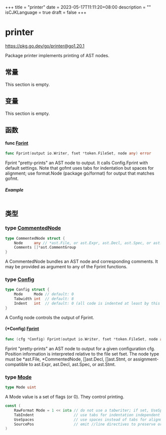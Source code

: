 +++
title = "printer"
date = 2023-05-17T11:11:20+08:00
description = ""
isCJKLanguage = true
draft = false
+++
# printer

https://pkg.go.dev/go/printer@go1.20.1



Package printer implements printing of AST nodes.







## 常量 

This section is empty.

## 变量

This section is empty.

## 函数

#### func [Fprint](https://cs.opensource.google/go/go/+/go1.20.1:src/go/printer/printer.go;l=1426) 

``` go linenums="1"
func Fprint(output io.Writer, fset *token.FileSet, node any) error
```

Fprint "pretty-prints" an AST node to output. It calls Config.Fprint with default settings. Note that gofmt uses tabs for indentation but spaces for alignment; use format.Node (package go/format) for output that matches gofmt.

##### Example
``` go linenums="1"
```

## 类型

### type [CommentedNode](https://cs.opensource.google/go/go/+/go1.20.1:src/go/printer/printer.go;l=1409) 

``` go linenums="1"
type CommentedNode struct {
	Node     any // *ast.File, or ast.Expr, ast.Decl, ast.Spec, or ast.Stmt
	Comments []*ast.CommentGroup
}
```

A CommentedNode bundles an AST node and corresponding comments. It may be provided as argument to any of the Fprint functions.

### type [Config](https://cs.opensource.google/go/go/+/go1.20.1:src/go/printer/printer.go;l=1312) 

``` go linenums="1"
type Config struct {
	Mode     Mode // default: 0
	Tabwidth int  // default: 8
	Indent   int  // default: 0 (all code is indented at least by this much)
}
```

A Config node controls the output of Fprint.

#### (*Config) [Fprint](https://cs.opensource.google/go/go/+/go1.20.1:src/go/printer/printer.go;l=1418) 

``` go linenums="1"
func (cfg *Config) Fprint(output io.Writer, fset *token.FileSet, node any) error
```

Fprint "pretty-prints" an AST node to output for a given configuration cfg. Position information is interpreted relative to the file set fset. The node type must be *ast.File, *CommentedNode, []ast.Decl, []ast.Stmt, or assignment-compatible to ast.Expr, ast.Decl, ast.Spec, or ast.Stmt.

### type [Mode](https://cs.opensource.google/go/go/+/go1.20.1:src/go/printer/printer.go;l=1286) 

``` go linenums="1"
type Mode uint
```

A Mode value is a set of flags (or 0). They control printing.

``` go linenums="1"
const (
	RawFormat Mode = 1 << iota // do not use a tabwriter; if set, UseSpaces is ignored
	TabIndent                  // use tabs for indentation independent of UseSpaces
	UseSpaces                  // use spaces instead of tabs for alignment
	SourcePos                  // emit //line directives to preserve original source positions
)
```